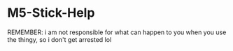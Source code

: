 # M5-Stick-Help
REMEMBER:
i am not responsible for what can happen to you when you use the thingy, so i don't get arrested lol
